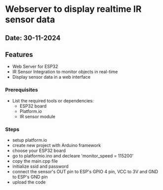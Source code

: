 # Webserver to display realtime IR sensor data

## Date: 30-11-2024


## Features
  -  Web Server for ESP32
  - IR Sensor Integration to monitor objects in real-time
  - Display sensor data in a web interface



### Prerequisites
- List the required tools or dependencies:
  - ESP32 board
  - Platform.io
  - IR sensor module

### Steps
 - setup platform.io 
 - create new project with  Arduino framework
 - choose your ESP32 board 
 - go to platformio.ino and decleare 'monitor_speed = 115200'
 - copy the main.cpp file
 - initialize ssid and password
 - connect the sensor's OUT pin to ESP's GPIO 4 pin, VCC to 3V and GND to ESP's GND pin
 - upload the code
